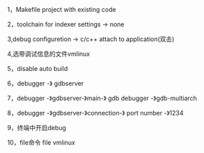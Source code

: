 1，Makefile project with existing code

2，toolchain for indexer settings -> none

3,debug configuretion -> c/c++ attach to application(双击)

4,选带调试信息的文件vmlinux

5，disable auto build

6，debugger -》 gdbserver

7，debugger -》gdbserver-》main-》 gdb debugger -》gdb-multiarch

8，debugger -》gdbserver-》connection-》 port number -》1234

9，终端中开启debug

10，file命令 file vmlinux



